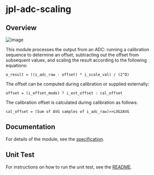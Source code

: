 # jpl-adc-scaling

## Overview

![image](https://github.jpl.nasa.gov/storage/user/1047/files/81acba00-b367-4d26-82eb-d4e59f116d2e)


This module processes the output from an ADC: running a calibration sequence to determine an offset, subtracting out the offset from subsequent values, and scaling the result according to the following equations:

`o_result = ((i_adc_raw - offset) * i_scale_val) / (2^D)`

The offset can be computed during calibration or supplied externally:

`offset = (i_offset_mode) ? i_ext_offset : cal_offset`

The calibration offset is calculated during calibration as follows:

`cal_offset = (Sum of AVG samples of i_adc_raw)>>LOG2AVG`

## Documentation

For details of the module, see the [specification](https://github.jpl.nasa.gov/jpl-fpga-ip-incubator/jpl-adc-scaling/blob/main/docs/FPGA_DesignSpec_ADC_Scaling.doc).

## Unit Test

For instructions on how to run the unit test, see the [README](https://github.jpl.nasa.gov/jpl-fpga-ip-incubator/jpl-adc-scaling/blob/main/verif/README.md).
